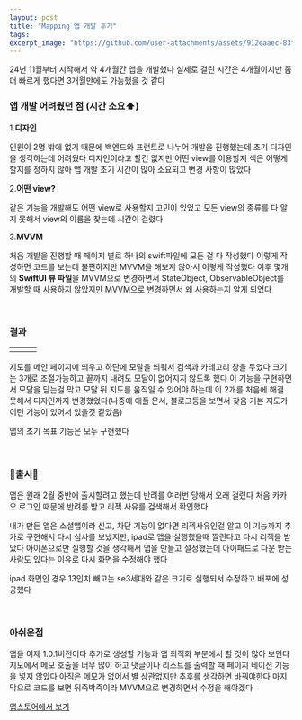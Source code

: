 ```yaml
---
layout: post
title: "Mapping 앱 개발 후기"
tags:  
excerpt_image: "https://github.com/user-attachments/assets/912eaaec-83f2-49c4-8670-ac49b2270bd2"
---
```


24년 11월부터 시작해서 약 4개월간 앱을 개발했다 실제로 걸린 시간은 4개월이지만 좀 더 빠르게 했다면 3개월만에도 가능했을 것 같다 

### 앱 개발 어려웠던 점 (시간 소요⬆️)

1.**디자인** 

인원이 2명 밖에 없기 때문에 백엔드와 프런트로 나누어 개발을 진행했는데 초기 디자인을 생각하는데 어려웠다 디자인이라고 할건 없지만 어떤 view를 이용할지 색은 어떻게 할지를 정하지 않아 앱 개발 초기 시간이 많아 소요되고 변경 사항이 많았다

2.**어떤 view?**

같은 기능을 개발해도 어떤 view로 사용할지 고민이 있었고 모든 view의 종류를 다 알지 못해서 view의 이름을 찾는데 시간이 걸렸다

3.**MVVM**

처음 개발을 진행할 때 페이지 별로 하나의 swift파일에 모든 걸 다 작성했다 이렇게 작성하면 코드를 보는데 불편하지만 MVVM을 해보지 않아서 이렇게 작성했다 이후 몇개의 **SwiftUI 뷰 파일**을 MVVM으로 변경하면서 StateObject, ObservableObject를 개발할 때 사용하지 않았지만 MVVM으로 변경하면서 왜 사용하는지 알게 되었다

&nbsp;

### 결과

<table><td><center><img alt="" src="https://github.com/user-attachments/assets/557aafa6-4da7-4365-a575-f4e236e59056" style="zoom:30%;" /></center></td><td><center><img alt="" src="https://github.com/user-attachments/assets/5167eb01-c6c1-427c-b3c2-2205aa9a1dd5" style="zoom:30%;" /></center></td><td><center><img alt="" src="https://github.com/user-attachments/assets/374b6b06-e7d7-42d3-a17b-6dec3cc55921" style="zoom:30%;" /></center></td></table>

지도를 메인 페이지에 띄우고 하단에 모달을 띄워서 검색과 카테고리 창을 두었다 크기는 3개로 조절가능하고 끝까지 내려도 모달이 없어지지 않도록 했다 이 기능을 구현하면서 모달을 닫는걸 막고 모달 뒤 지도를 움직일 수 있어야 하는데 이 2개를 처음에 해결 못해서 디자인까지 변경했었다(나중에 애플 문서, 블로그등을 보면서 찾음 기본 지도가 이런 기능이 있어서 있을것 같았음) 

앱의 초기 목표 기능은 모두 구현했다

&nbsp;

### 🎉출시🎉

앱은 원래 2월 중반에 출시할려고 했는데 반려를 여러번 당해서 오래 걸렸다 처음 카카오 로그인 때문에 반려를 받고 리젝 사유를 검색해서 확인했다

내가 만든 앱은 소셜앱이라 신고, 차단 기능이 없다면 리젝사유인걸 알고 이 기능까지 추가로 구현해서 다시 심사를 보냈지만, ipad로 앱을 실행했을때 짤린다고 다시 리젝을 받았다 아이폰으로만 실행할 것을 생각해서 앱을 만들고 설정했는데 아이패드로 다운 받는 사람도 있다는 이유로 다시 화면을 수정해야 했다

ipad 화면인 경우 13인치 빼고는 se3세대와 같은 크기로 실행되서 수정하고 배포에 성공했다

&nbsp;

### 아쉬운점

앱을 이제 1.0.1버전이다 추가로 생성할 기능과 앱 최적화 부분에서 할 것이 많아 보인다 지도에서 메모 호출을 너무 많이 하고 댓글이나 리스트를 출력할 때 페이지 네이션 기능을 넣지 않았다 아직은 메모가 없어서 별 상관없지만 추후를 생각하면 바꿔야한다 마지막으로 코드를 보면 뒤죽박죽이라 MVVM으로 변경하면서 수정을 해야겠다

 [앱스토어에서 보기](https://apps.apple.com/us/app/%EB%A7%B5%ED%95%91-mapping/id6741889584)
